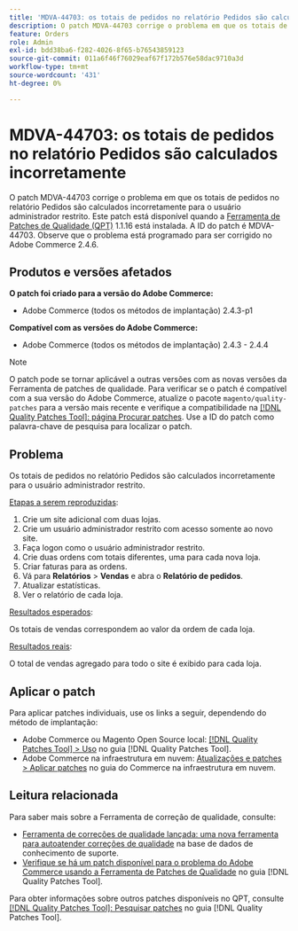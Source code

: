 ```yaml
---
title: 'MDVA-44703: os totais de pedidos no relatório Pedidos são calculados incorretamente'
description: O patch MDVA-44703 corrige o problema em que os totais de pedidos no relatório Pedidos são calculados incorretamente para o usuário administrador restrito. Este patch está disponível quando a [Ferramenta de correções de qualidade (QPT)](https://experienceleague.adobe.com/en/docs/commerce-operations/tools/quality-patches-tool/quality-patches-tool-to-self-serve-quality-patches) 1.1.16 está instalada. A ID do patch é MDVA-44703. Observe que o problema está programado para ser corrigido no Adobe Commerce 2.4.6.
feature: Orders
role: Admin
exl-id: bdd38ba6-f282-4026-8f65-b76543859123
source-git-commit: 011a6f46f76029eaf67f172b576e58dac9710a3d
workflow-type: tm+mt
source-wordcount: '431'
ht-degree: 0%

---
```


# MDVA-44703: os totais de pedidos no relatório Pedidos são calculados incorretamente

O patch MDVA-44703 corrige o problema em que os totais de pedidos no relatório Pedidos são calculados incorretamente para o usuário administrador restrito. Este patch está disponível quando a [Ferramenta de Patches de Qualidade (QPT)](https://experienceleague.adobe.com/en/docs/commerce-operations/tools/quality-patches-tool/quality-patches-tool-to-self-serve-quality-patches) 1.1.16 está instalada. A ID do patch é MDVA-44703. Observe que o problema está programado para ser corrigido no Adobe Commerce 2.4.6.

## Produtos e versões afetados

**O patch foi criado para a versão do Adobe Commerce:**

* Adobe Commerce (todos os métodos de implantação) 2.4.3-p1

**Compatível com as versões do Adobe Commerce:**

* Adobe Commerce (todos os métodos de implantação) 2.4.3 - 2.4.4

>[!NOTE]
>
>O patch pode se tornar aplicável a outras versões com as novas versões da Ferramenta de patches de qualidade. Para verificar se o patch é compatível com a sua versão do Adobe Commerce, atualize o pacote `magento/quality-patches` para a versão mais recente e verifique a compatibilidade na [[!DNL Quality Patches Tool]: página Procurar patches](https://experienceleague.adobe.com/en/docs/commerce-operations/tools/quality-patches-tool/quality-patches-tool-to-self-serve-quality-patches). Use a ID do patch como palavra-chave de pesquisa para localizar o patch.

## Problema

Os totais de pedidos no relatório Pedidos são calculados incorretamente para o usuário administrador restrito.

<u>Etapas a serem reproduzidas</u>:

1. Crie um site adicional com duas lojas.
1. Crie um usuário administrador restrito com acesso somente ao novo site.
1. Faça logon como o usuário administrador restrito.
1. Crie duas ordens com totais diferentes, uma para cada nova loja.
1. Criar faturas para as ordens.
1. Vá para **Relatórios** > **Vendas** e abra o **Relatório de pedidos**.
1. Atualizar estatísticas.
1. Ver o relatório de cada loja.

<u>Resultados esperados</u>:

Os totais de vendas correspondem ao valor da ordem de cada loja.

<u>Resultados reais</u>:

O total de vendas agregado para todo o site é exibido para cada loja.

## Aplicar o patch

Para aplicar patches individuais, use os links a seguir, dependendo do método de implantação:

* Adobe Commerce ou Magento Open Source local: [[!DNL Quality Patches Tool] > Uso](/help/tools/quality-patches-tool/usage.md) no guia [!DNL Quality Patches Tool].
* Adobe Commerce na infraestrutura em nuvem: [Atualizações e patches > Aplicar patches](https://experienceleague.adobe.com/docs/commerce-cloud-service/user-guide/develop/upgrade/apply-patches.html) no guia do Commerce na infraestrutura em nuvem.

## Leitura relacionada

Para saber mais sobre a Ferramenta de correção de qualidade, consulte:

* [Ferramenta de correções de qualidade lançada: uma nova ferramenta para autoatender correções de qualidade](https://experienceleague.adobe.com/en/docs/commerce-operations/tools/quality-patches-tool/quality-patches-tool-to-self-serve-quality-patches) na base de dados de conhecimento de suporte.
* [Verifique se há um patch disponível para o problema do Adobe Commerce usando a Ferramenta de Patches de Qualidade](/help/tools/quality-patches-tool/patches-available-in-qpt/check-patch-for-magento-issue-with-magento-quality-patches.md) no guia [!DNL Quality Patches Tool].

Para obter informações sobre outros patches disponíveis no QPT, consulte [[!DNL Quality Patches Tool]: Pesquisar patches](https://experienceleague.adobe.com/tools/commerce-quality-patches/index.html) no guia [!DNL Quality Patches Tool].
